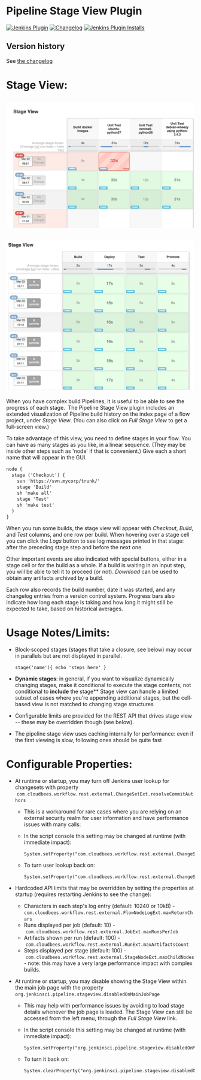 # Pipeline Stage View Plugin

[![Jenkins Plugin](https://img.shields.io/jenkins/plugin/v/pipeline-stage-view)](https://plugins.jenkins.io/pipeline-stage-view)
[![Changelog](https://img.shields.io/github/v/tag/jenkinsci/pipeline-stage-view-plugin?label=changelog)](https://github.com/jenkinsci/pipeline-stage-view-plugin/blob/master/CHANGELOG.md)
[![Jenkins Plugin Installs](https://img.shields.io/jenkins/plugin/i/pipeline-stage-view?color=blue)](https://plugins.jenkins.io/pipeline-stage-view)

## Version history

See [the changelog](https://plugins.jenkins.io/pipeline-rest-api/#releases)

# Stage View: 

## ![](docs/images/who-broke-it.png)

## ![](docs/images/green-and-mean.png)

When you have complex build Pipelines, it is useful to be able to see
the progress of each stage.  The Pipeline Stage View plugin includes an
extended visualization of Pipeline build history on the index page of a
flow project, under *Stage View*. (You can also click on *Full Stage
View* to get a full-screen view.)

To take advantage of this view, you need to define stages in your flow.
You can have as many stages as you like, in a linear sequence. (They may
be inside other steps such as 'node' if that is convenient.) Give each a
short name that will appear in the GUI.

``` syntaxhighlighter-pre
node {
  stage ('Checkout') {
    svn 'https://svn.mycorp/trunk/'
    stage 'Build'
    sh 'make all'
    stage 'Test'
    sh 'make test'
  }
}
```

When you run some builds, the stage view will appear
with *Checkout*, *Build*, and *Test* columns, and one row per build.
When hovering over a stage cell you can click the *Logs* button to see
log messages printed in that stage: after the preceding stage step and
before the next one.

Other important events are also indicated with special buttons, either
in a stage cell or for the build as a whole. If a build is waiting in
an input step, you will be able to tell it to proceed (or
not). *Download* can be used to obtain any artifacts archived by a
build. 

Each row also records the build number, date it was started, and any
changelog entries from a version control system. Progress bars also
indicate how long each stage is taking and how long it might still be
expected to take, based on historical averages.

# Usage Notes/Limits:

-   Block-scoped stages (stages that take a closure, see below) may
    occur in parallels but are not displayed in parallel.

    ``` syntaxhighlighter-pre
    stage('name'){ echo 'steps here' }
    ```
    
-   **Dynamic stages**: in general, if you want to visualize dynamically
    changing stages, make it conditional to execute the stage contents,
    not conditional to **include** the stage\*\* Stage view can handle a
    limited subset of cases where you're appending additional stages,
    but the cell-based view is not matched to changing stage structures 
-   Configurable limits are provided for the REST API that drives stage
    view -- these may be overridden though (see below).
-   The pipeline stage view uses caching internally for performance:
    even if the first viewing is slow, following ones should be quite
    fast

# Configurable Properties:

-   At runtime or startup, you may turn off Jenkins user lookup for
    changesets with property
     `com.cloudbees.workflow.rest.external.ChangeSetExt.resolveCommitAuthors`

    -   This is a workaround for rare cases where you are relying on an
        external security realm for user information and have
        performance issues with many calls:
    -   In the script console this setting may be changed at runtime
        (with immediate impact):

        ``` syntaxhighlighter-pre
        System.setProperty("com.cloudbees.workflow.rest.external.ChangeSetExt.resolveCommitAuthors","false");
        ```

    -   To turn user lookup back on: 

        ``` syntaxhighlighter-pre
        System.setProperty("com.cloudbees.workflow.rest.external.ChangeSetExt.resolveCommitAuthors","true");
        ```

-   Hardcoded API limits that may be overridden by setting the
    properties at startup (requires restarting Jenkins to see the
    change):
    -   Characters in each step's log entry (default: 10240 or 10kB) -
        `com.cloudbees.workflow.rest.external.FlowNodeLogExt.maxReturnChars`
    -   Runs displayed per job (default: 10)
        - `com.cloudbees.workflow.rest.external.JobExt.maxRunsPerJob`
    -   Artifacts shown per run (default: 100)
        - `com.cloudbees.workflow.rest.external.RunExt.maxArtifactsCount`
    -   Steps displayed per stage (default: 100)
        - `com.cloudbees.workflow.rest.external.StageNodeExt.maxChildNodes` -
        note: this may have a very large performance impact with complex
        builds.

-   At runtime or startup, you may disable showing the Stage View within the
    main job page with the property
     `org.jenkinsci.pipeline.stageview.disabledOnMainJobPage`

    -   This may help with performance issues by avoiding to load stage details
        whenever the job page is loaded. The Stage View can still be accessed
        from the left menu, through the _Full Stage View_ link.

    -   In the script console this setting may be changed at runtime
        (with immediate impact):

        ``` syntaxhighlighter-pre
        System.setProperty("org.jenkinsci.pipeline.stageview.disabledOnMainJobPage","true");
        ```

    -   To turn it back on:

        ``` syntaxhighlighter-pre
        System.clearProperty("org.jenkinsci.pipeline.stageview.disabledOnMainJobPage");
        ```

